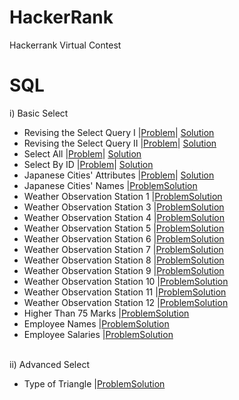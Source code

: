 # HackerRank
Hackerrank Virtual Contest

# SQL
i) Basic Select
- Revising the Select Query I |[Problem](https://www.hackerrank.com/challenges/revising-the-select-query/problem)| [Solution](https://github.com/vibhutivadje/HackerRank/blob/master/SQL/1-Basic%20Select/001.%20Revising%20the%20Select%20Query%20I.sql)
- Revising the Select Query II |[Problem](https://www.hackerrank.com/challenges/revising-the-select-query-2/problem)| [Solution](https://github.com/vibhutivadje/HackerRank/blob/master/SQL/1-Basic%20Select/002.%20Revising%20the%20Select%20Query%20II.sql)
- Select All |[Problem](https://www.hackerrank.com/challenges/select-all-sql/problem)| [Solution](https://github.com/vibhutivadje/HackerRank/blob/master/SQL/1-Basic%20Select/003.%20Select%20All.sql)
- Select By ID |[Problem](https://www.hackerrank.com/challenges/select-by-id/problem)| [Solution](https://github.com/vibhutivadje/HackerRank/blob/master/SQL/1-Basic%20Select/004.%20Select%20By%20ID.sql)
- Japanese Cities' Attributes |[Problem](https://www.hackerrank.com/challenges/japanese-cities-attributes/problem)| [Solution](https://github.com/vibhutivadje/HackerRank/blob/master/SQL/1-Basic%20Select/005.%20Japanese%20Cities'%20Attributes.sql)
- Japanese Cities' Names |[Problem](https://www.hackerrank.com/challenges/japanese-cities-name/problem)[Solution](https://github.com/vibhutivadje/HackerRank/blob/master/SQL/1-Basic%20Select/006.%20Japanese%20Cities'%20Names.sql)
- Weather Observation Station 1 |[Problem](https://www.hackerrank.com/challenges/weather-observation-station-1/problem)[Solution](https://github.com/vibhutivadje/HackerRank/blob/master/SQL/1-Basic%20Select/007.%20Weather%20Observation%20Station%201.sql)
- Weather Observation Station 3 |[Problem](https://www.hackerrank.com/challenges/weather-observation-station-3/problem)[Solution](https://github.com/vibhutivadje/HackerRank/blob/master/SQL/1-Basic%20Select/008.%20Weather%20Observation%20Station%203.sql)
- Weather Observation Station 4 |[Problem](https://www.hackerrank.com/challenges/weather-observation-station-4/problem)[Solution](https://github.com/vibhutivadje/HackerRank/blob/master/SQL/1-Basic%20Select/009.%20Weather%20Observation%20Station%204.sql)
- Weather Observation Station 5 |[Problem](https://www.hackerrank.com/challenges/weather-observation-station-5/problem)[Solution](https://github.com/vibhutivadje/HackerRank/blob/master/SQL/1-Basic%20Select/010.%20Weather%20Observation%20Station%205.sql)
- Weather Observation Station 6 |[Problem](https://www.hackerrank.com/challenges/weather-observation-station-6/problem)[Solution](https://github.com/vibhutivadje/HackerRank/blob/master/SQL/1-Basic%20Select/011.%20Weather%20Observation%20Station%206.sql)
- Weather Observation Station 7 |[Problem](https://www.hackerrank.com/challenges/weather-observation-station-7/problem)[Solution](https://github.com/vibhutivadje/HackerRank/blob/master/SQL/1-Basic%20Select/012.%20Weather%20Observation%20Station%207.sql)
- Weather Observation Station 8 |[Problem](https://www.hackerrank.com/challenges/weather-observation-station-8/problem)[Solution](https://github.com/vibhutivadje/HackerRank/blob/master/SQL/1-Basic%20Select/013.%20Weather%20Observation%20Station%208.sql)
- Weather Observation Station 9 |[Problem](https://www.hackerrank.com/challenges/weather-observation-station-9/problem)[Solution](https://github.com/vibhutivadje/HackerRank/blob/master/SQL/1-Basic%20Select/014.%20Weather%20Observation%20Station%209.sql)
- Weather Observation Station 10 |[Problem](https://www.hackerrank.com/challenges/weather-observation-station-10/problem)[Solution](https://github.com/vibhutivadje/HackerRank/blob/master/SQL/1-Basic%20Select/015.%20Weather%20Observation%20Station%2010.sql)
- Weather Observation Station 11 |[Problem](https://www.hackerrank.com/challenges/weather-observation-station-11/problem)[Solution](https://github.com/vibhutivadje/HackerRank/blob/master/SQL/1-Basic%20Select/016.%20Weather%20Observation%20Station%2011.sql)
- Weather Observation Station 12 |[Problem](https://www.hackerrank.com/challenges/weather-observation-station-12/problem)[Solution](https://github.com/vibhutivadje/HackerRank/blob/master/SQL/1-Basic%20Select/017.%20Weather%20Observation%20Station%2012.sql)
- Higher Than 75 Marks |[Problem](https://www.hackerrank.com/challenges/more-than-75-marks/problem)[Solution](https://github.com/vibhutivadje/HackerRank/blob/master/SQL/1-Basic%20Select/018.%20Higher%20Than%2075%20Marks.sql)
- Employee Names |[Problem](https://www.hackerrank.com/challenges/name-of-employees/problem)[Solution](https://github.com/vibhutivadje/HackerRank/blob/master/SQL/1-Basic%20Select/019.%20Employee%20Names.sql)
- Employee Salaries |[Problem](https://www.hackerrank.com/challenges/salary-of-employees/problem)[Solution](https://github.com/vibhutivadje/HackerRank/blob/master/SQL/1-Basic%20Select/020.%20Employee%20Salaries.sql)
<br>
ii) Advanced Select 
<br>

- Type of Triangle |[Problem](https://www.hackerrank.com/challenges/what-type-of-triangle/problem)[Solution](https://www.hackerrank.com/challenges/what-type-of-triangle/submissions/code/198855862)
